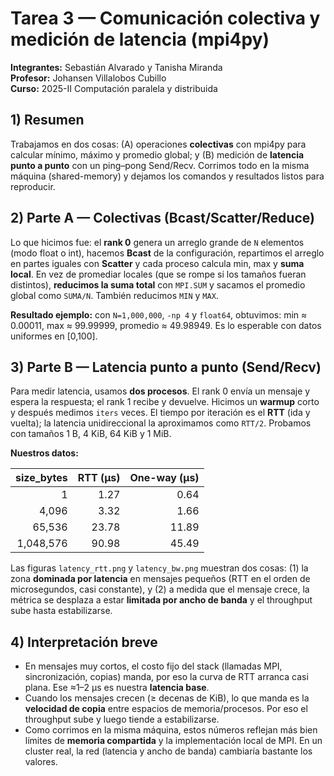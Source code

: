 # Tarea 3 — Comunicación colectiva y medición de latencia (mpi4py)

**Integrantes:** Sebastián Alvarado y Tanisha Miranda  
**Profesor:** Johansen Villalobos Cubillo  
**Curso:** 2025-II Computación paralela y distribuida

## 1) Resumen
Trabajamos en dos cosas: (A) operaciones **colectivas** con mpi4py para calcular mínimo, máximo y promedio global; y (B) medición de **latencia punto a punto** con un ping–pong Send/Recv. Corrimos todo en la misma máquina (shared-memory) y dejamos los comandos y resultados listos para reproducir.

## 2) Parte A — Colectivas (Bcast/Scatter/Reduce)
Lo que hicimos fue: el **rank 0** genera un arreglo grande de `N` elementos (modo float o int), hacemos **Bcast** de la configuración, repartimos el arreglo en partes iguales con **Scatter** y cada proceso calcula min, max y **suma local**. En vez de promediar locales (que se rompe si los tamaños fueran distintos), **reducimos la suma total** con `MPI.SUM` y sacamos el promedio global como `SUMA/N`. También reducimos `MIN` y `MAX`.

**Resultado ejemplo:** con `N=1,000,000`, `-np 4` y `float64`, obtuvimos: min ≈ 0.00011, max ≈ 99.99999, promedio ≈ 49.98949. Es lo esperable con datos uniformes en [0,100].

## 3) Parte B — Latencia punto a punto (Send/Recv)
Para medir latencia, usamos **dos procesos**. El rank 0 envía un mensaje y espera la respuesta; el rank 1 recibe y devuelve. Hicimos un **warmup** corto y después medimos `iters` veces. El tiempo por iteración es el **RTT** (ida y vuelta); la latencia unidireccional la aproximamos como `RTT/2`. Probamos con tamaños 1 B, 4 KiB, 64 KiB y 1 MiB.

**Nuestros datos:**

| size_bytes | RTT (µs) | One-way (µs) |
|-----------:|---------:|-------------:|
| 1          | 1.27     | 0.64         |
| 4,096      | 3.32     | 1.66         |
| 65,536     | 23.78    | 11.89        |
| 1,048,576  | 90.98    | 45.49        |

Las figuras `latency_rtt.png` y `latency_bw.png` muestran dos cosas: (1) la zona **dominada por latencia** en mensajes pequeños (RTT en el orden de microsegundos, casi constante), y (2) a medida que el mensaje crece, la métrica se desplaza a estar **limitada por ancho de banda** y el throughput sube hasta estabilizarse.

## 4) Interpretación breve
- En mensajes muy cortos, el costo fijo del stack (llamadas MPI, sincronización, copias) manda, por eso la curva de RTT arranca casi plana. Ese ≈1–2 µs es nuestra **latencia base**.
- Cuando los mensajes crecen (≥ decenas de KiB), lo que manda es la **velocidad de copia** entre espacios de memoria/procesos. Por eso el throughput sube y luego tiende a estabilizarse.
- Como corrimos en la misma máquina, estos números reflejan más bien límites de **memoria compartida** y la implementación local de MPI. En un cluster real, la red (latencia y ancho de banda) cambiaría bastante los valores.

